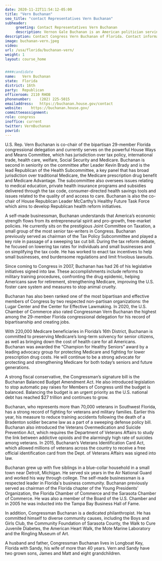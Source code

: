 ```yaml
---
date: 2020-11-22T11:54:12-05:00
title: "Vern Buchanan"
seo_title: "contact Representatives Vern Buchanan"
subheader:
     greeting: Contact Representatives Vern Buchanan 
     description: Vernon Gale Buchanan is an American politician serving as the U.S. Representative for Florida's 16th congressional district since 2013. A member of the Republican Party, he first entered Congress in 2007, representing Florida's 13th congressional district until redistricting.
description: Contact Congress Vern Buchanan of Florida. Contact information for Vern Buchanan includes email address, phone number, and mailing address.
image: buchanan-vern.jpeg
video: 
url: /usa/florida/buchanan-vern/
weight: 1
layout: course_home


####candidate
name:	Vern Buchanan
state:	Florida
district: 16th
party:	Republican
officeroom:	2110 RHOB
phonenumber:	(202) 225-5015
emailaddress:	https://buchanan.house.gov/contact
website:	https://buchanan.house.gov/
committeeassignment: 
role: congress
inoffice: current
twitter: VernBuchanan
powrid: 
---
```


U.S. Rep. Vern Buchanan is co-chair of the bipartisan 29-member Florida congressional delegation and currently serves on the powerful House Ways and Means Committee, which has jurisdiction over tax policy, international trade, health care, welfare, Social Security and Medicare. Buchanan is second in seniority on the committee after Leader Kevin Brady and is the lead Republican of the Health Subcommittee, a key panel that has broad jurisdiction over traditional Medicare, the Medicare prescription drug benefit and Medicare Advantage. The subcommittee also oversees issues relating to medical education, private health insurance programs and subsidies delivered through the tax code, consumer-directed health savings tools and issues related to the quality of and access to care. Buchanan is also the co-chair of House Republican Leader McCarthy’s Healthy Future Task Force which aims to develop Republican health reform initiatives.

A self-made businessman, Buchanan understands that America’s economic strength flows from its entrepreneurial spirit and pro-growth, free-market policies. He currently sits on the prestigious Joint Committee on Taxation, a small group of the most senior tax-writers in Congress. Buchanan previously served as chairman of the Tax Policy Subcommittee and played a key role in passage of a sweeping tax cut bill. During the tax reform debate, he focused on lowering tax rates for individuals and small businesses and on simplifying the tax code. He has worked to enact tax incentives to help small businesses, end burdensome regulations and limit frivolous lawsuits.

Since coming to Congress in 2007, Buchanan has had 26 of his legislative initiatives signed into law. These accomplishments include reforms to military training procedures, confronting the drug epidemic, helping Americans save for retirement, strengthening Medicare, improving the U.S. foster care system and measures to stop animal cruelty.

Buchanan has also been ranked one of the most bipartisan and effective members of Congress by two respected non-partisan organizations: the Lugar Center and the Center for Effective Lawmaking. In 2020, the U.S. Chamber of Commerce also rated Congressman Vern Buchanan the highest among the 29-member Florida congressional delegation for his record of bipartisanship and creating jobs.

With 220,000 Medicare beneficiaries in Florida’s 16th District, Buchanan is committed to preserving Medicare’s long-term solvency for senior citizens, as well as bringing down the cost of health care for all Americans. Buchanan was awarded the “Champion for Healthy Seniors” award by a leading advocacy group for protecting Medicare and fighting for lower prescription drug costs. He will continue to be a strong advocate for protecting and strengthening Medicare for both today’s seniors and future generations.

A strong fiscal conservative, the Congressman’s signature bill is the Buchanan Balanced Budget Amendment Act. He also introduced legislation to stop automatic pay raises for Members of Congress until the budget is balanced. Balancing the budget is an urgent priority as the U.S. national debt has reached $27 trillion and continues to grow.

Buchanan, who represents more than 70,000 veterans in Southwest Florida, has a strong record of fighting for veterans and military families. Earlier this year, his measure to reduce training accidents following the death of a Bradenton soldier became law as a part of a sweeping defense policy bill. Buchanan also introduced the Veterans Overmedication and Suicide Prevention Act, which requires the Department of Veterans Affairs to study the link between addictive opioids and the alarmingly high rate of suicides among veterans. In 2015, Buchanan’s Veterans Identification Card Act, which allowed millions of veterans across the country to receive a free official identification card from the Dept. of Veterans Affairs was signed into law.

Buchanan grew up with five siblings in a blue-collar household in a small town near Detroit, Michigan. He served six years in the Air National Guard and worked his way through college. The self-made businessman is a respected leader in Florida's business community. Buchanan previously served as chairman of the Florida chapter of the Young Presidents’ Organization, the Florida Chamber of Commerce and the Sarasota Chamber of Commerce. He was also a member of the Board of the U.S. Chamber and in 2005 he was inducted into the Tampa Bay Business Hall of Fame.

In addition, Congressman Buchanan is a dedicated philanthropist. He has committed himself to diverse community causes, including the Boys and Girls Club, the Community Foundation of Sarasota County, the Walk to Cure Juvenile Diabetes, the American Heart Walk, the Mote Marine Laboratory and the Ringling Museum of Art.

A husband and father, Congressman Buchanan lives in Longboat Key, Florida with Sandy, his wife of more than 40 years. Vern and Sandy have two grown sons, James and Matt and eight grandchildren.